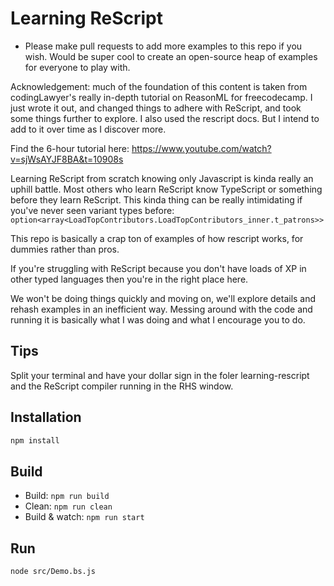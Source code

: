 # Learning ReScript 

* Please make pull requests to add more examples to this repo if you wish. 
  Would be super cool to create an open-source heap of examples for everyone to play with. 

Acknowledgement: much of the foundation of this content is taken from codingLawyer's really in-depth tutorial 
on ReasonML for freecodecamp. I just wrote it out, and changed things to adhere with ReScript, and took some 
things further to explore. I also used the rescript docs. But I intend to add to it over time as I discover more. 

Find the 6-hour tutorial here: https://www.youtube.com/watch?v=sjWsAYJF8BA&t=10908s

Learning ReScript from scratch knowing only Javascript is kinda really an uphill battle. Most others who learn 
ReScript know TypeScript or something before they learn ReScript. This kinda thing can be really intimidating 
if you've never seen variant types before: `option<array<LoadTopContributors.LoadTopContributors_inner.t_patrons>>`

This repo is basically a crap ton of examples
of how rescript works, for dummies rather than pros. 

If you're struggling with ReScript because you don't have loads of XP in other typed languages then you're 
in the right place here. 

We won't be doing things quickly and moving on, we'll explore details and rehash examples in an inefficient way. 
Messing around with the code and running it is basically what I was doing and what I encourage you to do. 

## Tips

Split your terminal and have your dollar sign in the foler learning-rescript and the ReScript compiler running 
in the RHS window. 

## Installation

```sh
npm install
```

## Build

- Build: `npm run build`
- Clean: `npm run clean`
- Build & watch: `npm run start`

## Run

```sh
node src/Demo.bs.js
```